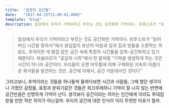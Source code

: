 ```yaml
---
title:  "겹겹의 공간들"
date:   "2017-04-25T11:00:01.000Z"
template: "blog"
description: 일상에서 우리가 기억이라고 부르는 것도 공간화한 기억이다. 프루스프가 "읽어버신 시간을 찾아서"에서 끊임없이 유년의 마을과 길과 집과 방들을 소환하는 까닭도...
---
```

> 일상에서 우리가 기억이라고 부르는 것도 공간화한 기억이다. 프루스프가 "읽어버신 시간을 찾아서"에서 끊임없이 유년의 마을과 길과 집과 방들을 소환하는 까닭도, 추억이란 게 벌집 같은 공간 속에 특정의 시간들을 압축-공간화하고 있기 때문이다. 바슐라르가 "공감의 시학"에서 한 말처럼 "기억을 생생하게 하는 것은 시간이 아니라 공간이다. 우리들이 오랜 머무름에 의해 구체화된 지속의 아름다운 화석들을 발견하는 것은, 공간에 의해서, 공간 가운데서인 것이다"


그러고보니, 추억이라는 것들을 하나둘씩 들여다보면 시간과 사람들, 그때 했던 생각이나 가졌던 감정들, 표정과 분위기같은 것들은 희끄무레하니 기억이 잘 나지 않는 반면에 공간만큼은 선명하게 기억이 난다. 생각보다 공간이라는 의미는 인간에게 이리도 푸대접받을 만한 작은 의미가 아닌걸까. 우리의 공간에 대한 인식이 이리 뚜렷한 이유가 뭘까.

